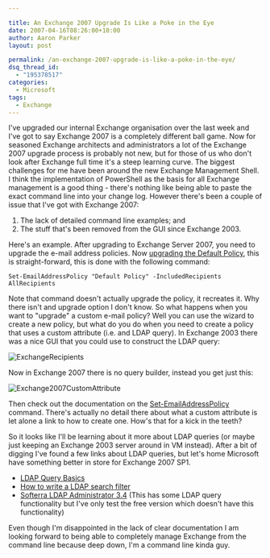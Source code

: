 ```yaml
---

title: An Exchange 2007 Upgrade Is Like a Poke in the Eye
date: 2007-04-16T08:26:00+10:00
author: Aaron Parker
layout: post

permalink: /an-exchange-2007-upgrade-is-like-a-poke-in-the-eye/
dsq_thread_id:
  - "195378517"
categories:
  - Microsoft
tags:
  - Exchange
---
```

I've upgraded our internal Exchange organisation over the last week and I've got to say Exchange 2007 is a completely different ball game. Now for seasoned Exchange architects and administrators a lot of the Exchange 2007 upgrade process is probably not new, but for those of us who don't look after Exchange full time it's a steep learning curve. The biggest challenges for me have been around the new Exchange Management Shell. I think the implementation of PowerShell as the basis for all Exchange management is a good thing - there's nothing like being able to paste the exact command line into your change log. However there's been a couple of issue that I've got with Exchange 2007:

  1. The lack of detailed command line examples; and
  2. The stuff that's been removed from the GUI since Exchange 2003.

Here's an example. After upgrading to Exchange Server 2007, you need to upgrade the e-mail address policies. Now [upgrading the Default Policy](http://msexchangeteam.com/archive/2007/01/11/432158.aspx), this is straight-forward, this is done with the following command:

`Set-EmailAddressPolicy "Default Policy" -IncludedRecipients AllRecipients`

Note that command doesn't actually upgrade the policy, it recreates it. Why there isn't and upgrade option I don't know. So what happens when you want to "upgrade" a custom e-mail policy? Well you can use the wizard to create a new policy, but what do you do when you need to create a policy that uses a custom attribute (i.e. and LDAP query). In Exchange 2003 there was a nice GUI that you could use to construct the LDAP query:

![ExchangeRecipients]({{site.baseurl}}/media/2007/04/1000.14.1298.ExchangeRecipients.png)

Now in Exchange 2007 there is no query builder, instead you get just this:

![Exchange2007CustomAttribute]({{site.baseurl}}/media/2007/04/1000.14.1299.Exchange2007CustomAttribute.png)

Then check out the documentation on the [Set-EmailAddressPolicy](http://technet.microsoft.com/en-us/library/bb124517.aspx) command. There's actually no detail there about what a custom attribute is let alone a link to how to create one. How's that for a kick in the teeth?

So it looks like I'll be learning about it more about LDAP queries (or maybe just keeping an Exchange 2003 server around in VM instead). After a bit of digging I've found a few links about LDAP queries, but let's home Microsoft have something better in store for Exchange 2007 SP1.

  * [LDAP Query Basics](http://technet.microsoft.com/en-us/library/aa996205.aspx)
  * [How to write a LDAP search filter](http://confluence.atlassian.com/display/DEV/How+to+write+a+LDAP+search+filter)
  * [Softerra LDAP Administrator 3.4](http://www.ldapadministrator.com/info.htm) (This has some LDAP query functionality but I've only test the free version which doesn't have this functionality)

Even though I'm disappointed in the lack of clear documentation I am looking forward to being able to completely manage Exchange from the command line because deep down, I'm a command line kinda guy.

